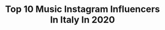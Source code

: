 ---
title: Top 10 Music Instagram Influencers In Italy In 2020
description: >-
  Find top music Instagram influencers in Italy in 2020. Most popular hashtags: #italy #stronggirl #bootygoals #abs.
platform: Instagram
profiles:
  - username: "nicholas.baldini"
    fullname: >-
      Nicholas Baldini
    location: "Italy"
    followers: 30556
    engagement: 2666
    commentsToLikes: 0.106773
    avatar: "https://scontent-lht6-1.cdninstagram.com/v/t51.2885-19/s320x320/92106034_2560332607617856_5676648285029269504_n.jpg?_nc_ht=scontent-lht6-1.cdninstagram.com&_nc_ohc=0_fN04D6t0EAX9pauqg&oh=99974afe752c56594212d67dc840f800&oe=5EB7E230"
    verified: false
    hashtags: ""
  - username: "laura.davidson_"
    fullname: >-
      Laura Davidson.
    location: "Italy"
    followers: 10849
    engagement: 1316
    commentsToLikes: 0.056155
    avatar: "https://scontent-lhr8-1.cdninstagram.com/v/t51.2885-19/s320x320/92021407_673146290118632_5017650759651557376_n.jpg?_nc_ht=scontent-lhr8-1.cdninstagram.com&_nc_ohc=Cmdv7BI1gu8AX-l_Ifh&oh=200f4516dfa8cb43459e794d98b40b9a&oe=5EBC07A6"
    verified: false
    hashtags: ""
  - username: "experience_jimi"
    fullname: >-
      experience_jimi
    location: "Italy"
    followers: 11375
    engagement: 1258
    commentsToLikes: 0.059186
    avatar: "https://scontent-lhr8-1.cdninstagram.com/v/t51.2885-19/s320x320/42003637_522454074888175_4389348437825421312_n.jpg?_nc_ht=scontent-lhr8-1.cdninstagram.com&_nc_ohc=mhTOM5dIh3UAX9B-loR&oh=5d755e2b6dcb64efb8d1359f52cb3ad9&oe=5EBAF660"
    verified: false
    hashtags: "#guitarporn, #artwork, #iorestoacasa, #straturday"
  - username: "leo_diezcerodos"
    fullname: >-
      🇮🇹 Leonardo ☀️
    location: "Italy"
    followers: 14260
    engagement: 1003
    commentsToLikes: 0.139451
    avatar: "https://scontent-gmp1-1.cdninstagram.com/v/t51.2885-19/s320x320/18646220_456315108051800_5715229817335447552_a.jpg?_nc_ht=scontent-gmp1-1.cdninstagram.com&_nc_ohc=VzW9quUlsbsAX8l5XR4&oh=ce87e6e8f9ab0161991b9718ae47eb55&oe=5EA5F5EA"
    verified: false
    hashtags: ""
  - username: "cathyboo1"
    fullname: >-
      Caterina Amatulli
    location: "Italy"
    followers: 3736
    engagement: 1758
    commentsToLikes: 0.207897
    avatar: "https://instagram.fngo4-1.fna.fbcdn.net/v/t51.2885-19/s320x320/65591180_1518801171595270_6052388860355149824_n.jpg?_nc_ht=instagram.fngo4-1.fna.fbcdn.net&_nc_ohc=ujNkEyv-eAYAX8yUcrQ&oh=23a1ddc3fd3b38c5ec773d1021ee9104&oe=5E92C1D2"
    verified: false
    hashtags: "#milano, #bestpizza, #spettacolo, #tb"
  - username: "iamtaylorgrey"
    fullname: >-
      Taylor Grey
    location: "Italy"
    followers: 58293
    engagement: 657
    commentsToLikes: 0.027028
    avatar: "https://scontent-ams4-1.cdninstagram.com/v/t51.2885-19/s320x320/82338182_523489138373486_2525657760385728512_n.jpg?_nc_ht=scontent-ams4-1.cdninstagram.com&_nc_ohc=E0Tx9HAlvCoAX9v2i2B&oh=bf3564b6110a9ef462be0d44eae34689&oe=5EB79F32"
    verified: true
    hashtags: "#complic8ed, #untiltomorrow"
  - username: "manuel_frattini"
    fullname: >-
      Manuel Frattini
    location: "Italy"
    followers: 8287
    engagement: 1248
    commentsToLikes: 0.067049
    avatar: "https://scontent-lhr8-1.cdninstagram.com/v/t51.2885-19/s320x320/38441585_1960943153926405_7443278753188282368_n.jpg?_nc_ht=scontent-lhr8-1.cdninstagram.com&_nc_ohc=1yZfFSOUCO0AX98GtgC&oh=ab4c8a2900ccb39a1b1b9f5bc79ea96f&oe=5EB8B00C"
    verified: false
    hashtags: "#estate2019, #lovemyjob, #pausacaffe, #amarodelcapo"
  - username: "vincentderobertis"
    fullname: >-
      Vincent De Robertis
    location: "Italy"
    followers: 14461
    engagement: 710
    commentsToLikes: 0.062743
    avatar: "https://scontent-lhr8-1.cdninstagram.com/v/t51.2885-19/s320x320/85149964_2565621300431976_4908776031642451968_n.jpg?_nc_ht=scontent-lhr8-1.cdninstagram.com&_nc_ohc=rVsuKR5Ti10AX_h__xC&oh=98150432300429887dba225891281a79&oe=5EB8C4F2"
    verified: false
    hashtags: "#eventi, #iorestoacasa, #timewarp, #event"
  - username: "tatia_lobos"
    fullname: >-
      Tatia Lobos
    location: "Italy"
    followers: 21166
    engagement: 1205
    commentsToLikes: 0.024804
    avatar: "https://scontent-ssn1-1.cdninstagram.com/v/t51.2885-19/s320x320/90305630_1702477669892821_4195123054558314496_n.jpg?_nc_ht=scontent-ssn1-1.cdninstagram.com&_nc_ohc=ruyN8BOfoWMAX9KokPW&oh=9912c0f7814b4388483760040937c890&oe=5EA85F8B"
    verified: false
    hashtags: "#volleyworkout, #absworkout, #southtirol, #girlwithabs"
  - username: "francesco_bianconi_official"
    fullname: >-
      Francesco Bianconi
    location: "Italy"
    followers: 17510
    engagement: 1404
    commentsToLikes: 0.026831
    avatar: "https://scontent-amt2-1.cdninstagram.com/v/t51.2885-19/s320x320/81061264_891077514657827_2684660078203633664_n.jpg?_nc_ht=scontent-amt2-1.cdninstagram.com&_nc_ohc=Xunvm7IKXeMAX8GhyCZ&oh=79cc514283824a5d84e46af2efc74c6b&oe=5EBACAB8"
    verified: false
    hashtags: "#imusicistiarrivanogiastanchineglihotel, #bookcitymilano, #estatefiesolana, #blonderedhead"
---